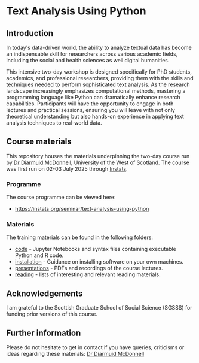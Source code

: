 # Text Analysis Using Python

## Introduction

In today's data-driven world, the ability to analyze textual data has become an indispensable skill for researchers across various academic fields, including the social and health sciences as well digital humanities.

This intensive two-day workshop is designed specifically for PhD students, academics, and professional researchers, providing them with the skills and techniques needed to perform sophisticated text analysis. As the research landscape increasingly emphasizes computational methods, mastering a programming language like Python can dramatically enhance research capabilities. Participants will have the opportunity to engage in both lectures and practical sessions, ensuring you will leave with not only theoretical understanding but also hands-on experience in applying text analysis techniques to real-world data.

## Course materials

This repository houses the materials underpinning the two-day course run by [Dr Diarmuid McDonnell](https://research-portal.uws.ac.uk/en/persons/diarmuid-mcdonnell), University of the West of Scotland. The course was first run on 02-03 July 2025 through [Instats](https://instats.org/seminar/text-analysis-using-python).

### Programme

The course programme can be viewed here:
* https://instats.org/seminar/text-analysis-using-python

### Materials

The training materials can be found in the following folders:
* [code](./code) - Jupyter Notebooks and syntax files containing executable Python and R code.
* [installation](./installation) - Guidance on installing software on your own machines.
* [presentations](./presentations) - PDFs and recordings of the course lectures.
* [reading](./reading) - lists of interesting and relevant reading materials.

## Acknowledgements

I am grateful to the Scottish Graduate School of Social Science (SGSSS) for funding prior versions of this course.

## Further information

Please do not hesitate to get in contact if you have queries, criticisms or ideas regarding these materials: [Dr Diarmuid McDonnell](mailto:diarmuid.mcdonnell@uws.ac.uk)